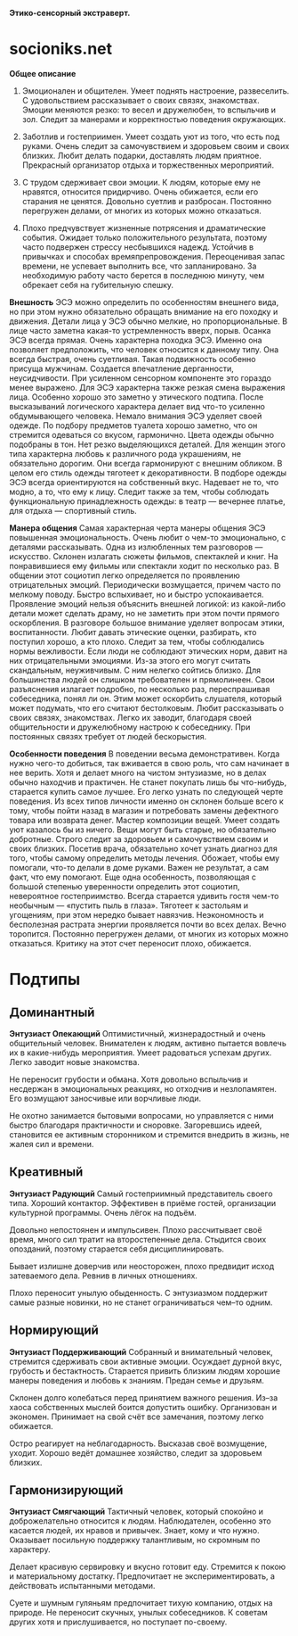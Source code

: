 **Этико-сенсорный экстраверт.**

# socioniks.net
**Общее описание**
1. Эмоционален и общителен. Умеет поднять настроение, развеселить. С удовольствием рассказывает о своих связях, знакомствах. Эмоции меняются резко: то весел и дружелюбен, то вспыльчив и зол. Следит за манерами и корректностью поведения окружающих.

2. Заботлив и гостеприимен. Умеет создать уют из того, что есть под руками. Очень следит за самочувствием и здоровьем своим и своих близких. Любит делать подарки, доставлять людям приятное. Прекрасный организатор отдыха и торжественных мероприятий.

3. С трудом сдерживает свои эмоции. К людям, которые ему не нравятся, относится придирчиво. Очень обижается, если его старания не ценятся. Довольно суетлив и разбросан. Постоянно перегружен делами, от многих из которых можно отказаться.

4. Плохо предчувствует жизненные потрясения и драматические события. Ожидает только положительного результата, поэтому часто подвержен стрессу несбывшихся надежд. Устойчив в привычках и способах времяпрепровождения. Переоценивая запас времени, не успевает выполнить все, что запланировано. За необходимую работу часто берется в последнюю минуту, чем обрекает себя на губительную спешку.

**Внешность**
ЭСЭ можно определить по особенностям внешнего вида, но при этом нужно обязательно обращать внимание на его походку и движения. Детали лица у ЭСЭ обычно мелкие, но пропорциональные. В лице часто заметна какая-то устремленность вверх, порыв. Осанка ЭСЭ всегда прямая. Очень характерна походка ЭСЭ. Именно она позволяет предположить, что человек относится к данному типу. Она всегда быстрая, очень суетливая. Такая подвижность особенно присуща мужчинам. Создается впечатление дерганности, неусидчивости. При усиленном сенсорном компоненте это гораздо менее выражено. Для ЭСЭ характерна также резкая смена выражения лица. Особенно хорошо это заметно у этического подтипа. После высказываний логического характера делает вид что-то усиленно обдумывающего человека. Немало внимания ЭСЭ уделяет своей одежде. По подбору предметов туалета хорошо заметно, что он стремится одеваться со вкусом, гармонично. Цвета одежды обычно подобраны в тон. Нет резко выделяющихся деталей. Для женщин этого типа характерна любовь к различного рода украшениям, не обязательно дорогим. Они всегда гармонируют с внешним обликом. В целом его стиль одежды тяготеет к декоративности. В подборе одежды ЭСЭ всегда ориентируются на собственный вкус. Надевает не то, что модно, а то, что ему к лицу. Следит также за тем, чтобы соблюдать функциональную принадлежность одежды: в театр — вечернее платье, для отдыха — спортивный стиль.

**Манера общения**
Самая характерная черта манеры общения ЭСЭ повышенная эмоциональность. Очень любит о чем-то эмоционально, с деталями рассказывать. Одна из излюбленных тем разговоров — искусство. Склонен излагать сюжеты фильмов, спектаклей и книг. На понравившиеся ему фильмы или спектакли ходит по несколько раз. В общении этот социотип легко определяется по проявлению отрицательных эмоций. Периодически возмущается, причем часто по мелкому поводу. Быстро вспыхивает, но и быстро успокаивается. Проявление эмоций нельзя объяснить внешней логикой: из какой-либо детали может сделать драму, но не заметить при этом почти прямого оскорбления. В разговоре большое внимание уделяет вопросам этики, воспитанности. Любит давать этические оценки, разбирать, кто поступил хорошо, а кто плохо. Следит за тем, чтобы соблюдались нормы вежливости. Если люди не соблюдают этических норм, давит на них отрицательными эмоциями. Из-за этого его могут считать скандальным, неуживчивым. С ним нелегко сойтись близко. Для большинства людей он слишком требователен и прямолинеен. Свои разъяснения излагает подробно, по несколько раз, переспрашивая собеседника, понял ли он. Этим может оскорбить слушателя, который может подумать, что его считают бестолковым. Любит рассказывать о своих связях, знакомствах. Легко их заводит, благодаря своей общительности и дружелюбному настрою к собеседнику. При постоянных связях требует от людей бескорыстия.

**Особенности поведения**
В поведении весьма демонстративен. Когда нужно чего-то добиться, так вживается в свою роль, что сам начинает в нее верить. Хотя и делает много на чистом энтузиазме, но в делах обычно находчив и практичен. Не станет покупать лишь бы что-нибудь, старается купить самое лучшее. Его легко узнать по следующей черте поведения. Из всех типов личности именно он склонен больше всего к тому, чтобы пойти назад в магазин и потребовать замены дефектного товара или возврата денег. Мастер композиции вещей. Умеет создать уют казалось бы из ничего. Вещи могут быть старые, но обязательно добротные. Строго следит за здоровьем и самочувствием своим и своих близких. Посетив врача, обязательно хочет узнать диагноз для того, чтобы самому определить методы лечения. Обожает, чтобы ему помогали, что-то делали в доме руками. Важен не результат, а сам факт, что ему помогают. Еще одна особенность, позволяющая с большой степенью уверенности определить этот социотип, невероятное гостеприимство. Всегда старается удивить гостя чем-то необычным — «пустить пыль в глаза». Тяготеет к застольям и угощениям, при этом нередко бывает навязчив. Неэкономность и бесполезная растрата энергии проявляется почти во всех делах. Вечно торопится. Постоянно перегружен делами, от многих из которых можно отказаться. Критику на этот счет переносит плохо, обижается.

# Подтипы
## Доминантный
**Энтузиаст Опекающий**
Оптимистичный, жизнерадостный и очень общительный человек. Внимателен к людям, активно пытается вовлечь их в какие-нибудь мероприятия. Умеет радоваться успехам других. Легко заводит новые знакомства.

Не переносит грубости и обмана. Хотя довольно вспыльчив и несдержан в эмоциональных реакциях, но отходчив и незлопамятен. Его возмущают заносчивые или ворчливые люди.

Не охотно занимается бытовыми вопросами, но управляется с ними быстро благодаря практичности и сноровке. Загоревшись идеей, становится ее активным сторонником и стремится внедрить в жизнь, не жалея сил и времени.

## Креативный
**Энтузиаст Радующий**
Самый гостеприимный представитель своего типа. Хороший контактор. Эффективен в приёме гостей, организации культурной программы. Очень лёгок на подъём.

Довольно непостоянен и импульсивен. Плохо рассчитывает своё время, много сил тратит на второстепенные дела. Стыдится своих опозданий, поэтому старается себя дисциплинировать.

Бывает излишне доверчив или неосторожен, плохо предвидит исход затеваемого дела. Ревнив в личных отношениях.

Плохо переносит унылую обыденность. С энтузиазмом поддержит самые разные новинки, но не станет ограничиваться чем–то одним.

## Нормирующий
**Энтузиаст Поддерживающий**
Собранный и внимательный человек, стремится сдерживать свои активные эмоции. Осуждает дурной вкус, грубость и бестактность. Старается привить близким людям хорошие манеры поведения и любовь к знаниям. Предан семье и друзьям.

Склонен долго колебаться перед принятием важного решения. Из–за хаоса собственных мыслей боится допустить ошибку. Организован и экономен. Принимает на свой счёт все замечания, поэтому легко обижается.

Остро реагирует на неблагодарность. Высказав своё возмущение, уходит. Хорошо ведёт домашнее хозяйство, следит за здоровьем близких.

## Гармонизирующий
**Энтузиаст Смягчающий**
Тактичный человек, который спокойно и доброжелательно относится к людям. Наблюдателен, особенно это касается людей, их нравов и привычек. Знает, кому и что нужно. Оказывает посильную поддержку талантливым, но скромным по характеру.

Делает красивую сервировку и вкусно готовит еду. Стремится к покою и материальному достатку. Предпочитает не экспериментировать, а действовать испытанными методами.

Суете и шумным гуляньям предпочитает тихую компанию, отдых на природе. Не переносит скучных, унылых собеседников. К советам других хотя и прислушивается, но поступает по-своему.